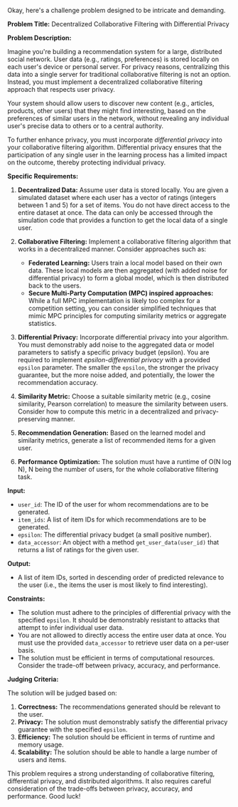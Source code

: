 Okay, here's a challenge problem designed to be intricate and demanding.

**Problem Title:** Decentralized Collaborative Filtering with Differential Privacy

**Problem Description:**

Imagine you're building a recommendation system for a large, distributed social network.  User data (e.g., ratings, preferences) is stored locally on each user's device or personal server. For privacy reasons, centralizing this data into a single server for traditional collaborative filtering is not an option.  Instead, you must implement a decentralized collaborative filtering approach that respects user privacy.

Your system should allow users to discover new content (e.g., articles, products, other users) that they might find interesting, based on the preferences of similar users in the network, without revealing any individual user's precise data to others or to a central authority.

To further enhance privacy, you must incorporate *differential privacy* into your collaborative filtering algorithm. Differential privacy ensures that the participation of any single user in the learning process has a limited impact on the outcome, thereby protecting individual privacy.

**Specific Requirements:**

1.  **Decentralized Data:** Assume user data is stored locally.  You are given a simulated dataset where each user has a vector of ratings (integers between 1 and 5) for a set of items. You do not have direct access to the entire dataset at once. The data can only be accessed through the simulation code that provides a function to get the local data of a single user.

2.  **Collaborative Filtering:** Implement a collaborative filtering algorithm that works in a decentralized manner.  Consider approaches such as:

    *   **Federated Learning:**  Users train a local model based on their own data.  These local models are then aggregated (with added noise for differential privacy) to form a global model, which is then distributed back to the users.
    *   **Secure Multi-Party Computation (MPC) inspired approaches:** While a full MPC implementation is likely too complex for a competition setting, you can consider simplified techniques that mimic MPC principles for computing similarity metrics or aggregate statistics.

3.  **Differential Privacy:**  Incorporate differential privacy into your algorithm. You must demonstrably add noise to the aggregated data or model parameters to satisfy a specific privacy budget (epsilon).  You are required to implement *epsilon-differential privacy* with a provided `epsilon` parameter.  The smaller the `epsilon`, the stronger the privacy guarantee, but the more noise added, and potentially, the lower the recommendation accuracy.

4.  **Similarity Metric:** Choose a suitable similarity metric (e.g., cosine similarity, Pearson correlation) to measure the similarity between users.  Consider how to compute this metric in a decentralized and privacy-preserving manner.

5.  **Recommendation Generation:**  Based on the learned model and similarity metrics, generate a list of recommended items for a given user.

6.  **Performance Optimization:** The solution must have a runtime of O(N log N), N being the number of users, for the whole collaborative filtering task.

**Input:**

*   `user_id`: The ID of the user for whom recommendations are to be generated.
*   `item_ids`: A list of item IDs for which recommendations are to be generated.
*   `epsilon`: The differential privacy budget (a small positive number).
*   `data_accessor`: An object with a method `get_user_data(user_id)` that returns a list of ratings for the given user.

**Output:**

*   A list of item IDs, sorted in descending order of predicted relevance to the user (i.e., the items the user is most likely to find interesting).

**Constraints:**

*   The solution must adhere to the principles of differential privacy with the specified `epsilon`.  It should be demonstrably resistant to attacks that attempt to infer individual user data.
*   You are not allowed to directly access the entire user data at once. You must use the provided `data_accessor` to retrieve user data on a per-user basis.
*   The solution must be efficient in terms of computational resources.  Consider the trade-off between privacy, accuracy, and performance.

**Judging Criteria:**

The solution will be judged based on:

1.  **Correctness:** The recommendations generated should be relevant to the user.
2.  **Privacy:** The solution must demonstrably satisfy the differential privacy guarantee with the specified `epsilon`.
3.  **Efficiency:** The solution should be efficient in terms of runtime and memory usage.
4.  **Scalability:** The solution should be able to handle a large number of users and items.

This problem requires a strong understanding of collaborative filtering, differential privacy, and distributed algorithms. It also requires careful consideration of the trade-offs between privacy, accuracy, and performance. Good luck!
